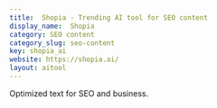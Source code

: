 ```yaml
---
title:  Shopia - Trending AI tool for SEO content
display_name:  Shopia
category: SEO content
category_slug: seo-content
key: shopia_ai
website: https://shopia.ai/
layout: aitool
---
```


Optimized text for SEO and business.
